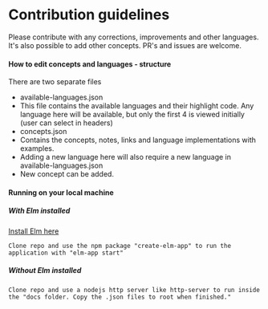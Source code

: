 # Contribution guidelines

Please contribute with any corrections, improvements and other languages. It's also possible to add other concepts. PR's and issues are welcome.

#### How to edit concepts and languages - structure
There are two separate files
* available-languages.json
 * This file contains the available languages and their highlight code. Any language here will be available, but only the first 4 is viewed initially (user can select in headers)
* concepts.json
 * Contains the concepts, notes, links and language implementations with examples.
 * Adding a new language here will also require a new language in available-languages.json
 * New concept can be added.

#### Running on your local machine
##### With Elm installed
[Install Elm here](https://elm-lang.org)

```Clone repo and use the npm package "create-elm-app" to run the application with "elm-app start"```

##### Without Elm installed
```Clone repo and use a nodejs http server like http-server to run inside the "docs folder. Copy the .json files to root when finished."```

